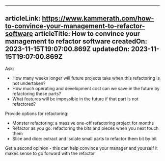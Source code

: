 -----------------------
articleLink: https://www.kammerath.com/how-to-convince-your-management-to-refactor-software
articleTitle: How to convince your management to refactor software
createdOn: 2023-11-15T19:07:00.869Z
updatedOn: 2023-11-15T19:07:00.869Z
-----------------------

Ask:
- How many weeks longer will future projects take when this refactoring is not undertaken?
- How much operating and development cost can we save in the future by refactoring these parts?
- What features will be impossible in the future if that part is not refactored?

Provide options for refactoring:
- Monster refactoring: a massive one-off refactoring project for months
- Refactor as you go: refactoring the bits and pieces when you next touch them
- Slice and dice: extract and isolate small parts to refactor them bit by bit

Get a second opinion - this can help convince your manager and yourself it makes sense to go forward with the refactor
